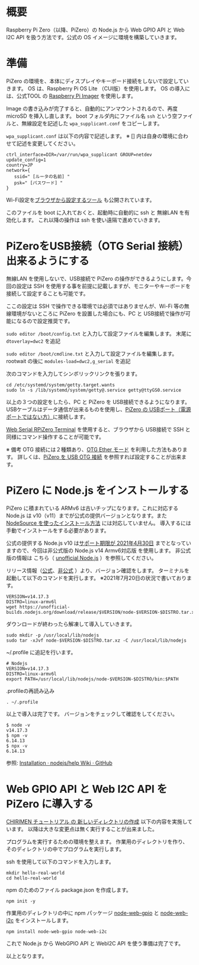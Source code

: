 # 概要

Raspberry Pi Zero（以降、PiZero）の Node.js から Web GPIO API と Web I2C API を扱う方法です。公式の OS イメージに環境を構築していきます。



# 準備

PiZero の環境を、本体にディスプレイやキーボード接続をしないで設定していきます。
OS は、Raspberry Pi OS Lite （CUI版）を使用します。
OS の導入には、公式TOOL の [Raspberry Pi Imager](https://www.raspberrypi.org/software/) を使用します。

Image の書き込みが完了すると、自動的にアンマウントされるので、再度 microSD を挿入し直します。
boot フォルダ内にファイル名 `ssh` という空ファイルと、無線設定を記述した `wpa_supplicant.conf` をコピーします。

`wpa_supplicant.conf` は以下の内容で記述します。
※ [] 内は自身の環境に合わせて記述を変更してください。

```
ctrl_interface=DIR=/var/run/wpa_supplicant GROUP=netdev
update_config=1
country=JP
network={
   ssid=" [ルータの名前] "
   psk=" [パスワード] "
}
```

Wi-Fi設定を[ブラウザから設定するツール](https://qiita.com/mascii/items/a43d71572e1919e56398) も公開されています。

このファイルを boot に入れておくと、起動時に自動的に ssh と 無線LAN を有効化します。
これ以降の操作は ssh を使い遠隔で進めていきます。



# PiZeroをUSB接続（OTG Serial 接続）出来るようにする

無線LAN を使用しないで、USB接続で PiZero の操作ができるようにします。今回の設定は SSH を使用する事を前提に記載しますが、モニターやキーボードを接続して設定することも可能です。

ここの設定は SSH で操作できる環境では必須ではありませんが、Wi-Fi 等の無線環境がないところに PiZero を設置した場合にも、PC と USB接続で操作が可能になるので設定推奨です。

`sudo editor /boot/config.txt` と入力して設定ファイルを編集します。
末尾に `dtoverlay=dwc2` を追記

`sudo editor /boot/cmdline.txt` と入力して設定ファイルを編集します。
rootwait の後に `modules-load=dwc2,g_serial` を追記

次のコマンドを入力してシンボリックリンクを張ります。
```
cd /etc/systemd/system/getty.target.wants
sudo ln -s /lib/systemd/system/getty@.service getty@ttyGS0.service
```

以上の３つの設定をしたら、PC と PiZero を USB接続できるようになります。USBケーブルはデータ通信が出来るものを使用し、[PiZero の USBポート（電源ポートではない方）](https://raspberry-pi.ksyic.com/page/page/pgp.id/19)に接続します。

[Web Serial RPiZero Terminal](https://svg2.mbsrv.net/chirimen/webSerial_piZero/testRt4.html) を使用すると、ブラウザから USB接続で SSH と同様にコマンド操作することが可能です。

※ 備考
OTG 接続には２種類あり、[OTG Ether モード](https://qiita.com/Liesegang/items/dcdc669f80d1bf721c21) を利用した方法もあります。
詳しくは、[PiZero を USB OTG 接続](https://github.com/webdino/pizero-workshop/blob/20190528/docs/Setup.md) を参照すれば設定することが出来ます。




# PiZero に Node.js をインストールする

PiZero に積まれている ARMv6 は古いチップになります。これに対応する Node.js は v10（v11）までが公式の提供バージョンとなります。また [NodeSource を使ったインストール方法](https://github.com/nodesource/distributions#installation-instructions) には対応していません。
導入するには手動でインストールをする必要があります。

公式の提供する Node.js v10 は[サポート期限が 2021年4月30日](https://nodejs.org/ja/about/releases/) までとなっていますので、今回は非公式版の Node.js v14 Armv6対応版 を使用します。
非公式版の情報は こちら（ [unofficial Node.js](https://unofficial-builds.nodejs.org/download/release/) ）を参照してください。

リリース情報（[公式](https://nodejs.org/ja/download/)、[非公式](https://unofficial-builds.nodejs.org/download/release/) ）より、バージョン確認をします。
ターミナルを起動して以下のコマンドを実行します。
※2021年7月20日の状況で書いております。

```
VERSION=v14.17.3
DISTRO=linux-armv6l
wget https://unofficial-builds.nodejs.org/download/release/$VERSION/node-$VERSION-$DISTRO.tar.xz
```

ダウンロードが終わったら解凍して導入していきます。

```
sudo mkdir -p /usr/local/lib/nodejs
sudo tar -xJvf node-$VERSION-$DISTRO.tar.xz -C /usr/local/lib/nodejs
```

~/.profile に追記を行います。

```
# Nodejs
VERSION=v14.17.3
DISTRO=linux-armv6l
export PATH=/usr/local/lib/nodejs/node-$VERSION-$DISTRO/bin:$PATH
```

.profileの再読み込み

```
. ~/.profile
```

以上で導入は完了です。
バージョンをチェックして確認をしてください。

```
$ node -v
v14.17.3
$ npm -v
6.14.13
$ npx -v
6.14.13
```

参照: [Installation · nodejs/help Wiki · GitHub](https://github.com/nodejs/help/wiki/Installation)



# Web GPIO API と Web I2C API を PiZero に導入する

[CHIRIMEN チュートリアル の 新しいディレクトリの作成](https://tutorial.chirimen.org/raspi/nodejs) 以下の内容を実施しています。
以降は大きな変更点は無く実行することが出来ました。

プログラムを実行するための環境を整えます。
作業用のディレクトリを作り、そのディレクトリの中でプログラムを実行します。

ssh を使用して以下のコマンドを入力します。

```
mkdir hello-real-world
cd hello-real-world
```

npm のためのファイル package.json を作成します。

```
npm init -y
```

作業用のディレクトリの中に npm パッケージ [node-web-gpio](https://www.npmjs.com/package/node-web-gpio) と [node-web-i2c](https://www.npmjs.com/package/node-web-i2c) をインストールします。

```
npm install node-web-gpio node-web-i2c
```

これで Node.js から WebGPIO API と WebI2C API を使う準備は完了です。



以上となります。


